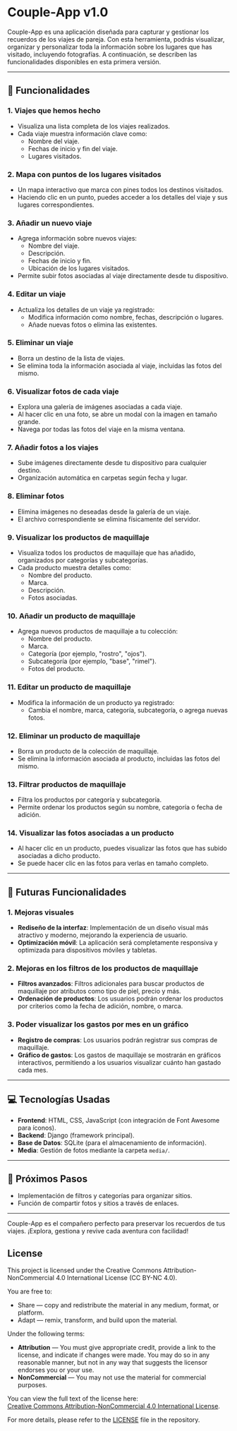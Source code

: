# Couple-App v1.0

Couple-App es una aplicación diseñada para capturar y gestionar los recuerdos de los viajes de pareja. Con esta herramienta, podrás visualizar, organizar y personalizar toda la información sobre los lugares que has visitado, incluyendo fotografías. A continuación, se describen las funcionalidades disponibles en esta primera versión.

---

## 🚀 Funcionalidades

### 1. Viajes que hemos hecho
- Visualiza una lista completa de los viajes realizados.
- Cada viaje muestra información clave como:
  - Nombre del viaje.
  - Fechas de inicio y fin del viaje.
  - Lugares visitados.

### 2. Mapa con puntos de los lugares visitados
- Un mapa interactivo que marca con pines todos los destinos visitados.
- Haciendo clic en un punto, puedes acceder a los detalles del viaje y sus lugares correspondientes.

### 3. Añadir un nuevo viaje
- Agrega información sobre nuevos viajes:
  - Nombre del viaje.
  - Descripción.
  - Fechas de inicio y fin.
  - Ubicación de los lugares visitados.
- Permite subir fotos asociadas al viaje directamente desde tu dispositivo.

### 4. Editar un viaje
- Actualiza los detalles de un viaje ya registrado:
  - Modifica información como nombre, fechas, descripción o lugares.
  - Añade nuevas fotos o elimina las existentes.

### 5. Eliminar un viaje
- Borra un destino de la lista de viajes.
- Se elimina toda la información asociada al viaje, incluidas las fotos del mismo.

### 6. Visualizar fotos de cada viaje
- Explora una galería de imágenes asociadas a cada viaje.
- Al hacer clic en una foto, se abre un modal con la imagen en tamaño grande.
- Navega por todas las fotos del viaje en la misma ventana.

### 7. Añadir fotos a los viajes
- Sube imágenes directamente desde tu dispositivo para cualquier destino.
- Organización automática en carpetas según fecha y lugar.

### 8. Eliminar fotos
- Elimina imágenes no deseadas desde la galería de un viaje.
- El archivo correspondiente se elimina físicamente del servidor.

### 9. Visualizar los productos de maquillaje
- Visualiza todos los productos de maquillaje que has añadido, organizados por categorías y subcategorías.
- Cada producto muestra detalles como:
  - Nombre del producto.
  - Marca.
  - Descripción.
  - Fotos asociadas.

### 10. Añadir un producto de maquillaje
- Agrega nuevos productos de maquillaje a tu colección:
  - Nombre del producto.
  - Marca.
  - Categoría (por ejemplo, "rostro", "ojos").
  - Subcategoría (por ejemplo, "base", "rimel").
  - Fotos del producto.

### 11. Editar un producto de maquillaje
- Modifica la información de un producto ya registrado:
  - Cambia el nombre, marca, categoría, subcategoría, o agrega nuevas fotos.

### 12. Eliminar un producto de maquillaje
- Borra un producto de la colección de maquillaje.
- Se elimina la información asociada al producto, incluidas las fotos del mismo.

### 13. Filtrar productos de maquillaje
- Filtra los productos por categoría y subcategoría.
- Permite ordenar los productos según su nombre, categoría o fecha de adición.

### 14. Visualizar las fotos asociadas a un producto
- Al hacer clic en un producto, puedes visualizar las fotos que has subido asociadas a dicho producto.
- Se puede hacer clic en las fotos para verlas en tamaño completo.

---

## 🔮 Futuras Funcionalidades

### 1. Mejoras visuales
- **Rediseño de la interfaz**: Implementación de un diseño visual más atractivo y moderno, mejorando la experiencia de usuario.
- **Optimización móvil**: La aplicación será completamente responsiva y optimizada para dispositivos móviles y tabletas.

### 2. Mejoras en los filtros de los productos de maquillaje
- **Filtros avanzados**: Filtros adicionales para buscar productos de maquillaje por atributos como tipo de piel, precio y más.
- **Ordenación de productos**: Los usuarios podrán ordenar los productos por criterios como la fecha de adición, nombre, o marca.

### 3. Poder visualizar los gastos por mes en un gráfico
- **Registro de compras**: Los usuarios podrán registrar sus compras de maquillaje.
- **Gráfico de gastos**: Los gastos de maquillaje se mostrarán en gráficos interactivos, permitiendo a los usuarios visualizar cuánto han gastado cada mes.

---

## 💻 Tecnologías Usadas

- **Frontend**: HTML, CSS, JavaScript (con integración de Font Awesome para íconos).
- **Backend**: Django (framework principal).
- **Base de Datos**: SQLite (para el almacenamiento de información).
- **Media**: Gestión de fotos mediante la carpeta `media/`.

---

## 🌟 Próximos Pasos

- Implementación de filtros y categorías para organizar sitios.
- Función de compartir fotos y sitios a través de enlaces.

---

Couple-App es el compañero perfecto para preservar los recuerdos de tus viajes. ¡Explora, gestiona y revive cada aventura con facilidad!

## License

This project is licensed under the Creative Commons Attribution-NonCommercial 4.0 International License (CC BY-NC 4.0). 

You are free to:

- Share — copy and redistribute the material in any medium, format, or platform.
- Adapt — remix, transform, and build upon the material.

Under the following terms:

- **Attribution** — You must give appropriate credit, provide a link to the license, and indicate if changes were made. You may do so in any reasonable manner, but not in any way that suggests the licensor endorses you or your use.
- **NonCommercial** — You may not use the material for commercial purposes.

You can view the full text of the license here:  
[Creative Commons Attribution-NonCommercial 4.0 International License](https://creativecommons.org/licenses/by-nc/4.0/).

For more details, please refer to the [LICENSE](LICENSE) file in the repository.

